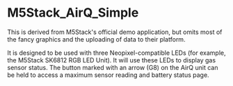 # M5Stack_AirQ_Simple

This is derived from M5Stack's official demo application, but omits most of the fancy graphics and the uploading of data to their platform.

It is designed to be used with three Neopixel-compatible LEDs (for example, the M5Stack SK6812 RGB LED Unit). It will use these LEDs to display gas sensor status. The button marked with an arrow (G8) on the AirQ unit can be held to access a maximum sensor reading and battery status page.